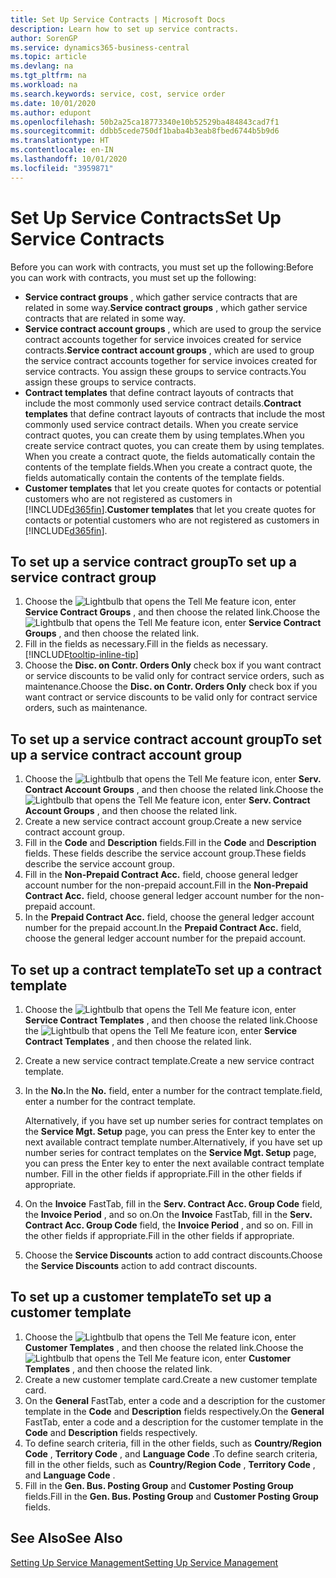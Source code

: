 ```yaml
---
title: Set Up Service Contracts | Microsoft Docs
description: Learn how to set up service contracts.
author: SorenGP
ms.service: dynamics365-business-central
ms.topic: article
ms.devlang: na
ms.tgt_pltfrm: na
ms.workload: na
ms.search.keywords: service, cost, service order
ms.date: 10/01/2020
ms.author: edupont
ms.openlocfilehash: 50b2a25ca18773340e10b52529ba484843cad7f1
ms.sourcegitcommit: ddbb5cede750df1baba4b3eab8fbed6744b5b9d6
ms.translationtype: HT
ms.contentlocale: en-IN
ms.lasthandoff: 10/01/2020
ms.locfileid: "3959871"
---
```

# <a name="set-up-service-contracts"></a><span data-ttu-id="a53a3-103">Set Up Service Contracts</span><span class="sxs-lookup"><span data-stu-id="a53a3-103">Set Up Service Contracts</span></span>
<span data-ttu-id="a53a3-104">Before you can work with contracts, you must set up the following:</span><span class="sxs-lookup"><span data-stu-id="a53a3-104">Before you can work with contracts, you must set up the following:</span></span> 

* <span data-ttu-id="a53a3-105">**Service contract groups** , which gather service contracts that are related in some way.</span><span class="sxs-lookup"><span data-stu-id="a53a3-105">**Service contract groups** , which gather service contracts that are related in some way.</span></span>
* <span data-ttu-id="a53a3-106">**Service contract account groups** , which are used to group the service contract accounts together for service invoices created for service contracts.</span><span class="sxs-lookup"><span data-stu-id="a53a3-106">**Service contract account groups** , which are used to group the service contract accounts together for service invoices created for service contracts.</span></span> <span data-ttu-id="a53a3-107">You assign these groups to service contracts.</span><span class="sxs-lookup"><span data-stu-id="a53a3-107">You assign these groups to service contracts.</span></span>  
* <span data-ttu-id="a53a3-108">**Contract templates** that define contract layouts of contracts that include the most commonly used service contract details.</span><span class="sxs-lookup"><span data-stu-id="a53a3-108">**Contract templates** that define contract layouts of contracts that include the most commonly used service contract details.</span></span> <span data-ttu-id="a53a3-109">When you create service contract quotes, you can create them by using templates.</span><span class="sxs-lookup"><span data-stu-id="a53a3-109">When you create service contract quotes, you can create them by using templates.</span></span> <span data-ttu-id="a53a3-110">When you create a contract quote, the fields automatically contain the contents of the template fields.</span><span class="sxs-lookup"><span data-stu-id="a53a3-110">When you create a contract quote, the fields automatically contain the contents of the template fields.</span></span>
* <span data-ttu-id="a53a3-111">**Customer templates** that let you create quotes for contacts or potential customers who are not registered as customers in [!INCLUDE[d365fin](includes/d365fin_md.md)].</span><span class="sxs-lookup"><span data-stu-id="a53a3-111">**Customer templates** that let you create quotes for contacts or potential customers who are not registered as customers in [!INCLUDE[d365fin](includes/d365fin_md.md)].</span></span>  

## <a name="to-set-up-a-service-contract-group"></a><span data-ttu-id="a53a3-112">To set up a service contract group</span><span class="sxs-lookup"><span data-stu-id="a53a3-112">To set up a service contract group</span></span>  
1. <span data-ttu-id="a53a3-113">Choose the ![Lightbulb that opens the Tell Me feature](media/ui-search/search_small.png "Tell me what you want to do") icon, enter **Service Contract Groups** , and then choose the related link.</span><span class="sxs-lookup"><span data-stu-id="a53a3-113">Choose the ![Lightbulb that opens the Tell Me feature](media/ui-search/search_small.png "Tell me what you want to do") icon, enter **Service Contract Groups** , and then choose the related link.</span></span>  
2. <span data-ttu-id="a53a3-114">Fill in the fields as necessary.</span><span class="sxs-lookup"><span data-stu-id="a53a3-114">Fill in the fields as necessary.</span></span> [!INCLUDE[tooltip-inline-tip](includes/tooltip-inline-tip_md.md)]
3. <span data-ttu-id="a53a3-115">Choose the **Disc. on Contr. Orders Only** check box if you want contract or service discounts to be valid only for contract service orders, such as maintenance.</span><span class="sxs-lookup"><span data-stu-id="a53a3-115">Choose the **Disc. on Contr. Orders Only** check box if you want contract or service discounts to be valid only for contract service orders, such as maintenance.</span></span>  

## <a name="to-set-up-a-service-contract-account-group"></a><span data-ttu-id="a53a3-116">To set up a service contract account group</span><span class="sxs-lookup"><span data-stu-id="a53a3-116">To set up a service contract account group</span></span>  
1. <span data-ttu-id="a53a3-117">Choose the ![Lightbulb that opens the Tell Me feature](media/ui-search/search_small.png "Tell me what you want to do") icon, enter **Serv. Contract Account Groups** , and then choose the related link.</span><span class="sxs-lookup"><span data-stu-id="a53a3-117">Choose the ![Lightbulb that opens the Tell Me feature](media/ui-search/search_small.png "Tell me what you want to do") icon, enter **Serv. Contract Account Groups** , and then choose the related link.</span></span>  
2. <span data-ttu-id="a53a3-118">Create a new service contract account group.</span><span class="sxs-lookup"><span data-stu-id="a53a3-118">Create a new service contract account group.</span></span>   
3. <span data-ttu-id="a53a3-119">Fill in the **Code** and **Description** fields.</span><span class="sxs-lookup"><span data-stu-id="a53a3-119">Fill in the **Code** and **Description** fields.</span></span> <span data-ttu-id="a53a3-120">These fields describe the service account group.</span><span class="sxs-lookup"><span data-stu-id="a53a3-120">These fields describe the service account group.</span></span>  
4. <span data-ttu-id="a53a3-121">Fill in the **Non-Prepaid Contract Acc.** field, choose general ledger account number for the non-prepaid account.</span><span class="sxs-lookup"><span data-stu-id="a53a3-121">Fill in the **Non-Prepaid Contract Acc.** field, choose general ledger account number for the non-prepaid account.</span></span>  
5. <span data-ttu-id="a53a3-122">In the **Prepaid Contract Acc.** field, choose the general ledger account number for the prepaid account.</span><span class="sxs-lookup"><span data-stu-id="a53a3-122">In the **Prepaid Contract Acc.** field, choose the general ledger account number for the prepaid account.</span></span>  

## <a name="to-set-up-a-contract-template"></a><span data-ttu-id="a53a3-123">To set up a contract template</span><span class="sxs-lookup"><span data-stu-id="a53a3-123">To set up a contract template</span></span>  
1. <span data-ttu-id="a53a3-124">Choose the ![Lightbulb that opens the Tell Me feature](media/ui-search/search_small.png "Tell me what you want to do") icon, enter **Service Contract Templates** , and then choose the related link.</span><span class="sxs-lookup"><span data-stu-id="a53a3-124">Choose the ![Lightbulb that opens the Tell Me feature](media/ui-search/search_small.png "Tell me what you want to do") icon, enter **Service Contract Templates** , and then choose the related link.</span></span>  
2. <span data-ttu-id="a53a3-125">Create a new service contract template.</span><span class="sxs-lookup"><span data-stu-id="a53a3-125">Create a new service contract template.</span></span>  
3. <span data-ttu-id="a53a3-126">In the **No.**</span><span class="sxs-lookup"><span data-stu-id="a53a3-126">In the **No.**</span></span> <span data-ttu-id="a53a3-127">field, enter a number for the contract template.</span><span class="sxs-lookup"><span data-stu-id="a53a3-127">field, enter a number for the contract template.</span></span>  
  
     <span data-ttu-id="a53a3-128">Alternatively, if you have set up number series for contract templates on the **Service Mgt. Setup** page, you can press the Enter key to enter the next available contract template number.</span><span class="sxs-lookup"><span data-stu-id="a53a3-128">Alternatively, if you have set up number series for contract templates on the **Service Mgt. Setup** page, you can press the Enter key to enter the next available contract template number.</span></span> <span data-ttu-id="a53a3-129">Fill in the other fields if appropriate.</span><span class="sxs-lookup"><span data-stu-id="a53a3-129">Fill in the other fields if appropriate.</span></span>  
  
4. <span data-ttu-id="a53a3-130">On the **Invoice** FastTab, fill in the **Serv. Contract Acc. Group Code** field, the **Invoice Period** , and so on.</span><span class="sxs-lookup"><span data-stu-id="a53a3-130">On the **Invoice** FastTab, fill in the **Serv. Contract Acc. Group Code** field, the **Invoice Period** , and so on.</span></span> <span data-ttu-id="a53a3-131">Fill in the other fields if appropriate.</span><span class="sxs-lookup"><span data-stu-id="a53a3-131">Fill in the other fields if appropriate.</span></span>  
5. <span data-ttu-id="a53a3-132">Choose the **Service Discounts** action to add contract discounts.</span><span class="sxs-lookup"><span data-stu-id="a53a3-132">Choose the **Service Discounts** action to add contract discounts.</span></span>  

## <a name="to-set-up-a-customer-template"></a><span data-ttu-id="a53a3-133">To set up a customer template</span><span class="sxs-lookup"><span data-stu-id="a53a3-133">To set up a customer template</span></span>  
1. <span data-ttu-id="a53a3-134">Choose the ![Lightbulb that opens the Tell Me feature](media/ui-search/search_small.png "Tell me what you want to do") icon, enter **Customer Templates** , and then choose the related link.</span><span class="sxs-lookup"><span data-stu-id="a53a3-134">Choose the ![Lightbulb that opens the Tell Me feature](media/ui-search/search_small.png "Tell me what you want to do") icon, enter **Customer Templates** , and then choose the related link.</span></span>  
2. <span data-ttu-id="a53a3-135">Create a new customer template card.</span><span class="sxs-lookup"><span data-stu-id="a53a3-135">Create a new customer template card.</span></span>  
3. <span data-ttu-id="a53a3-136">On the **General** FastTab, enter a code and a description for the customer template in the **Code** and **Description** fields respectively.</span><span class="sxs-lookup"><span data-stu-id="a53a3-136">On the **General** FastTab, enter a code and a description for the customer template in the **Code** and **Description** fields respectively.</span></span> 
4. <span data-ttu-id="a53a3-137">To define search criteria, fill in the other fields, such as **Country/Region Code** , **Territory Code** , and **Language Code** .</span><span class="sxs-lookup"><span data-stu-id="a53a3-137">To define search criteria, fill in the other fields, such as **Country/Region Code** , **Territory Code** , and **Language Code** .</span></span>  
5. <span data-ttu-id="a53a3-138">Fill in the **Gen. Bus. Posting Group** and **Customer Posting Group** fields.</span><span class="sxs-lookup"><span data-stu-id="a53a3-138">Fill in the **Gen. Bus. Posting Group** and **Customer Posting Group** fields.</span></span>  

## <a name="see-also"></a><span data-ttu-id="a53a3-139">See Also</span><span class="sxs-lookup"><span data-stu-id="a53a3-139">See Also</span></span>
[<span data-ttu-id="a53a3-140">Setting Up Service Management</span><span class="sxs-lookup"><span data-stu-id="a53a3-140">Setting Up Service Management</span></span>](service-setup-service.md)